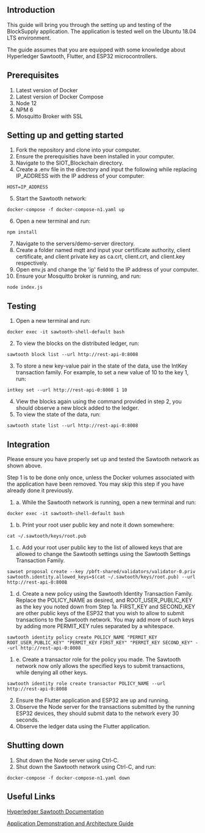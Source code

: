 ## Introduction
This guide will bring you through the setting up and testing of the BlockSupply application. The application is tested well on the Ubuntu 18.04 LTS environment.

The guide assumes that you are equipped with some knowledge about Hyperledger Sawtooth, Flutter, and ESP32 microcontrollers.

## Prerequisites
1. Latest version of Docker
2. Latest version of Docker Compose
3. Node 12
4. NPM 6
5. Mosquitto Broker with SSL

## Setting up and getting started
1. Fork the repository and clone into your computer.
2. Ensure the prerequisities have been installed in your computer.
3. Navigate to the SIOT_Blockchain directory.
4. Create a .env file in the directory and input the following while replacing IP_ADDRESS with the IP address of your computer:
```
HOST=IP_ADDRESS
```
5. Start the Sawtooth network:
```
docker-compose -f docker-compose-n1.yaml up
```
6. Open a new terminal and run:
```
npm install
```
7. Navigate to the servers/demo-server directory.
8. Create a folder named mqtt and input your certificate authority, client certificate, and client private key as ca.crt, client.crt, and client.key respectively.
9. Open env.js and change the 'ip' field to the IP address of your computer.
10. Ensure your Mosquitto broker is running, and run:
```
node index.js
```

## Testing
1. Open a new terminal and run:
```
docker exec -it sawtooth-shell-default bash
```
2. To view the blocks on the distributed ledger, run:
```
sawtooth block list --url http://rest-api-0:8008
```
3. To store a new key-value pair in the state of the data, use the IntKey transaction family. For example, to set a new value of 10 to the key 1, run:
```
intkey set --url http://rest-api-0:8008 1 10
```
4. View the blocks again using the command provided in step 2, you should observe a new block added to the ledger.
5. To view the state of the data, run:
```
sawtooth state list --url http://rest-api-0:8008
```

## Integration
Please ensure you have properly set up and tested the Sawtooth network as shown above.

Step 1 is to be done only once, unless the Docker volumes associated with the application have been removed. You may skip this step if you have already done it previously.

1. a. While the Sawtooth network is running, open a new terminal and run:
```
docker exec -it sawtooth-shell-default bash
```

1. b. Print your root user public key and note it down somewhere:
```
cat ~/.sawtooth/keys/root.pub
```
1. c. Add your root user public key to the list of allowed keys that are allowed to change the Sawtooth settings using the Sawtooth Settings Transaction Family.
```
sawset proposal create --key /pbft-shared/validators/validator-0.priv sawtooth.identity.allowed_keys=$(cat ~/.sawtooth/keys/root.pub) --url http://rest-api-0:8008
```
1. d. Create a new policy using the Sawtooth Identity Transaction Family. Replace the POLICY_NAME as desired, and ROOT_USER_PUBLIC_KEY as the key you noted down from Step 1a. FIRST_KEY and SECOND_KEY are other public keys of the ESP32 that you wish to allow to submit transactions to the Sawtooth network. You may add more of such keys by adding more PERMIT_KEY rules separated by a whitespace.
```
sawtooth identity policy create POLICY_NAME "PERMIT_KEY ROOT_USER_PUBLIC_KEY" "PERMIT_KEY FIRST_KEY" "PERMIT_KEY SECOND_KEY" --url http://rest-api-0:8008
```

1. e. Create a transactor role for the policy you made. The Sawtooth network now only allows the specified keys to submit transactions, while denying all other keys.
```
sawtooth identity role create transactor POLICY_NAME --url http://rest-api-0:8008
```

2. Ensure the Flutter application and ESP32 are up and running.
3. Observe the Node server for the transactions submitted by the running ESP32 devices, they should submit data to the network every 30 seconds.
4. Observe the ledger data using the Flutter application. 

## Shutting down
1. Shut down the Node server using Ctrl-C.
2. Shut down the Sawtooth network using Ctrl-C, and run:
```
docker-compose -f docker-compose-n1.yaml down
```

## Useful Links
[Hyperledger Sawtooth Documentation](https://sawtooth.hyperledger.org/docs/1.2/)

[Application Demonstration and Architecture Guide](https://drive.google.com/file/d/1jjuukO2J0mZ3EghYU9oG2JH9eIUyjRkt/view?usp=sharing)
